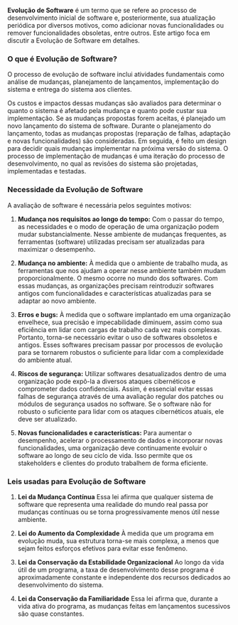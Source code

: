 **Evolução de Software** é um termo que se refere ao processo de desenvolvimento inicial de software e, posteriormente, sua atualização periódica por diversos motivos, como adicionar novas funcionalidades ou remover funcionalidades obsoletas, entre outros. Este artigo foca em discutir a Evolução de Software em detalhes.

### **O que é Evolução de Software?**
O processo de evolução de software inclui atividades fundamentais como análise de mudanças, planejamento de lançamentos, implementação do sistema e entrega do sistema aos clientes.

Os custos e impactos dessas mudanças são avaliados para determinar o quanto o sistema é afetado pela mudança e quanto pode custar sua implementação. Se as mudanças propostas forem aceitas, é planejado um novo lançamento do sistema de software. Durante o planejamento do lançamento, todas as mudanças propostas (reparação de falhas, adaptação e novas funcionalidades) são consideradas. Em seguida, é feito um design para decidir quais mudanças implementar na próxima versão do sistema. O processo de implementação de mudanças é uma iteração do processo de desenvolvimento, no qual as revisões do sistema são projetadas, implementadas e testadas.

### **Necessidade da Evolução de Software** 
A avaliação de software é necessária pelos seguintes motivos:

1. **Mudança nos requisitos ao longo do tempo:** Com o passar do tempo, as necessidades e o modo de operação de uma organização podem mudar substancialmente. Nesse ambiente de mudanças frequentes, as ferramentas (software) utilizadas precisam ser atualizadas para maximizar o desempenho.

2. **Mudança no ambiente:** À medida que o ambiente de trabalho muda, as ferramentas que nos ajudam a operar nesse ambiente também mudam proporcionalmente. O mesmo ocorre no mundo dos softwares. Com essas mudanças, as organizações precisam reintroduzir softwares antigos com funcionalidades e características atualizadas para se adaptar ao novo ambiente.

3. **Erros e bugs:** À medida que o software implantado em uma organização envelhece, sua precisão e impecabilidade diminuem, assim como sua eficiência em lidar com cargas de trabalho cada vez mais complexas. Portanto, torna-se necessário evitar o uso de softwares obsoletos e antigos. Esses softwares precisam passar por processos de evolução para se tornarem robustos o suficiente para lidar com a complexidade do ambiente atual.

4. **Riscos de segurança:** Utilizar softwares desatualizados dentro de uma organização pode expô-la a diversos ataques cibernéticos e comprometer dados confidenciais. Assim, é essencial evitar essas falhas de segurança através de uma avaliação regular dos patches ou módulos de segurança usados no software. Se o software não for robusto o suficiente para lidar com os ataques cibernéticos atuais, ele deve ser atualizado.

5. **Novas funcionalidades e características:** Para aumentar o desempenho, acelerar o processamento de dados e incorporar novas funcionalidades, uma organização deve continuamente evoluir o software ao longo de seu ciclo de vida. Isso permite que os stakeholders e clientes do produto trabalhem de forma eficiente.

### **Leis usadas para Evolução de Software**

1. **Lei da Mudança Contínua** Essa lei afirma que qualquer sistema de software que representa uma realidade do mundo real passa por mudanças contínuas ou se torna progressivamente menos útil nesse ambiente.

2. **Lei do Aumento da Complexidade** À medida que um programa em evolução muda, sua estrutura torna-se mais complexa, a menos que sejam feitos esforços efetivos para evitar esse fenômeno.

3. **Lei da Conservação da Estabilidade Organizacional** Ao longo da vida útil de um programa, a taxa de desenvolvimento desse programa é aproximadamente constante e independente dos recursos dedicados ao desenvolvimento do sistema.

4. **Lei da Conservação da Familiaridade** Essa lei afirma que, durante a vida ativa do programa, as mudanças feitas em lançamentos sucessivos são quase constantes.










